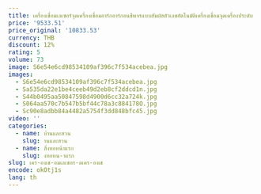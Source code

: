 ```yaml
---
title: เครื่องเชื่อมเลเซอร์จุดเครื่องเชื่อมอาร์กอาร์กอนชีพจรแบบสัมผัสตัวเลขอัตโนมัติเครื่องเชื่อมจุดเครื่องประดับ
price: '9533.51'
price_original: '10833.53'
currency: THB
discount: 12%
rating: 5
volume: 73
image: S6e54e6cd98534109af396c7f534acebea.jpg
images:
  - S6e54e6cd98534109af396c7f534acebea.jpg
  - Sa535da22e1be4ceeb49d2eb8cf2ddcd1n.jpg
  - S44b0495aa50847598d4900d6cc32a724k.jpg
  - S064aa570c7b547b5bf44c78a3c884178O.jpg
  - Sc90e8adbb84a4482a5754f3dd848bfc45.jpg
video: ''
categories:
  - name: บ้านและสวน
    slug: านและสวน
  - name: สิ่งทอหน้าแรก
    slug: งทอหน-าแรก
slug: เคร-องเช-อมเลเซอร-ดเคร-องเช
encode: okOtj1s
lang: th
---
```

  
